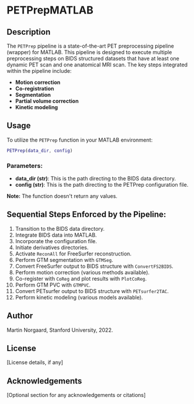# PETPrepMATLAB

## Description

The `PETPrep` pipeline is a state-of-the-art PET preprocessing pipeline (wrapper) for MATLAB. This pipeline is designed to execute multiple preprocessing steps on BIDS structured datasets that have at least one dynamic PET scan and one anatomical MRI scan. The key steps integrated within the pipeline include:

- **Motion correction**
- **Co-registration**
- **Segmentation**
- **Partial volume correction**
- **Kinetic modeling**

## Usage

To utilize the `PETPrep` function in your MATLAB environment:

```matlab
PETPrep(data_dir, config)
```

### Parameters:

- **data_dir (str)**: This is the path directing to the BIDS data directory.
- **config (str)**: This is the path directing to the PETPrep configuration file.

**Note:** The function doesn't return any values.

## Sequential Steps Enforced by the Pipeline:

1. Transition to the BIDS data directory.
2. Integrate BIDS data into MATLAB.
3. Incorporate the configuration file.
4. Initiate derivatives directories.
5. Activate `ReconAll` for FreeSurfer reconstruction.
6. Perform GTM segmentation with `GTMSeg`.
7. Convert FreeSurfer output to BIDS structure with `ConvertFS2BIDS`.
8. Perform motion correction (various methods available).
9. Co-register with `CoReg` and plot results with `PlotCoReg`.
10. Perform GTM PVC with `GTMPVC`.
11. Convert PETsurfer output to BIDS structure with `PETsurfer2TAC`.
12. Perform kinetic modeling (various models available).

## Author

Martin Norgaard, Stanford University, 2022.

## License

[License details, if any]

## Acknowledgements

[Optional section for any acknowledgements or citations]

